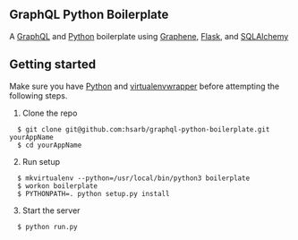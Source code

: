 ## GraphQL Python Boilerplate

A [GraphQL](http://graphql.org/) and [Python](https://www.python.org/) boilerplate using [Graphene](http://graphene-python.org/), [Flask](http://flask.pocoo.org/), and [SQLAlchemy](https://www.sqlalchemy.org/)

## Getting started

Make sure you have [Python](https://www.python.org/) and [virtualenvwrapper](http://virtualenvwrapper.readthedocs.io/en/latest/index.html) before attempting the following steps.

1. Clone the repo

```
  $ git clone git@github.com:hsarb/graphql-python-boilerplate.git yourAppName
  $ cd yourAppName
```

2. Run setup

```
  $ mkvirtualenv --python=/usr/local/bin/python3 boilerplate
  $ workon boilerplate
  $ PYTHONPATH=. python setup.py install
```

3. Start the server

```
  $ python run.py
```
